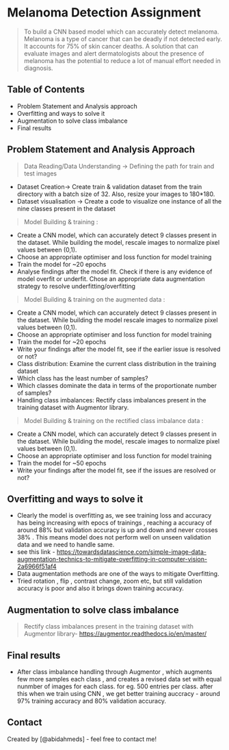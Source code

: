 # Melanoma Detection Assignment
> To build a CNN based model which can accurately detect melanoma. Melanoma is a type of cancer that can be deadly if not detected early. It accounts for 75% of skin cancer deaths. A solution that can evaluate images and alert dermatologists about the presence of melanoma has the potential to reduce a lot of manual effort needed in diagnosis.


## Table of Contents
* Problem Statement and Analysis approach
* Overfitting and ways to solve it
* Augmentation to solve class imbalance
* Final results


## Problem Statement and Analysis Approach
> Data Reading/Data Understanding → Defining the path for train and test images 
- Dataset Creation→ Create train & validation dataset from the train directory with a batch size of 32. Also, resize your images to 180*180.
- Dataset visualisation → Create a code to visualize one instance of all the nine classes present in the dataset 
> Model Building & training : 
- Create a CNN model, which can accurately detect 9 classes present in the dataset. While building the model, rescale images to normalize pixel values between (0,1).
- Choose an appropriate optimiser and loss function for model training
- Train the model for ~20 epochs
- Analyse findings after the model fit. Check if there is any evidence of model overfit or underfit.
Chose an appropriate data augmentation strategy to resolve underfitting/overfitting 
> Model Building & training on the augmented data :
- Create a CNN model, which can accurately detect 9 classes present in the dataset. While building the model rescale images to normalize pixel values between (0,1).
- Choose an appropriate optimiser and loss function for model training
- Train the model for ~20 epochs
- Write your findings after the model fit, see if the earlier issue is resolved or not?
- Class distribution: Examine the current class distribution in the training dataset 
- Which class has the least number of samples?
- Which classes dominate the data in terms of the proportionate number of samples?
- Handling class imbalances: Rectify class imbalances present in the training dataset with Augmentor library.
> Model Building & training on the rectified class imbalance data :
- Create a CNN model, which can accurately detect 9 classes present in the dataset. While building the model, rescale images to normalize pixel values between (0,1).
- Choose an appropriate optimiser and loss function for model training
- Train the model for ~50 epochs
- Write your findings after the model fit, see if the issues are resolved or not?


## Overfitting and ways to solve it
- Clearly the model is overfitting as, we see training loss and accuracy has being increasing with epocs of trainings , reaching a accuracy of around 88% but validation accuracy is up and down and never crosses 38% . This means model does not perform well on unseen validation data and we need to handle same. 
- see this link - https://towardsdatascience.com/simple-image-data-augmentation-technics-to-mitigate-overfitting-in-computer-vision-2a6966f51af4
- Data augmentation methods are one of the ways to mitigate Overfitting.
- Tried rotation , flip , contrast change, zoom etc, but still validation accuracy is poor and also it brings down training accuracy.

## Augmentation to solve class imbalance

> Rectify class imbalances present in the training dataset with Augmentor library- https://augmentor.readthedocs.io/en/master/


## Final results
- After class imbalance handling through Augmentor , which augments few more samples each class , and creates a revised data set with equal nunmber of images for each class. for eg. 500 entries per class. after this when we train using CNN , we get better training auccracy - around 97% training accuracy and 80% validation accuracy. 


## Contact
Created by [@abidahmeds] - feel free to contact me!


<!-- Optional -->
<!-- ## License -->
<!-- This project is open source and available under the [... License](). -->

<!-- You don't have to include all sections - just the one's relevant to your project -->
